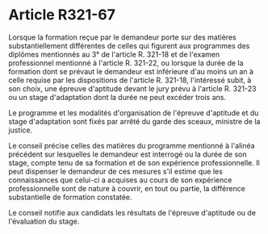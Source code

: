 # Article R321-67

Lorsque la formation reçue par le demandeur porte sur des matières substantiellement différentes de celles qui figurent aux programmes des diplômes mentionnés au 3° de l'article R. 321-18 et de l'examen professionnel mentionné à l'article R. 321-22, ou lorsque la durée de la formation dont se prévaut le demandeur est inférieure d'au moins un an à celle requise par les dispositions de l'article R. 321-18, l'intéressé subit, à son choix, une épreuve d'aptitude devant le jury prévu à l'article R. 321-23 ou un stage d'adaptation dont la durée ne peut excéder trois ans.

Le programme et les modalités d'organisation de l'épreuve d'aptitude et du stage d'adaptation sont fixés par arrêté du garde des sceaux, ministre de la justice.

Le conseil précise celles des matières du programme mentionné à l'alinéa précédent sur lesquelles le demandeur est interrogé ou la durée de son stage, compte tenu de sa formation et de son expérience professionnelle. Il peut dispenser le demandeur de ces mesures s'il estime que les connaissances que celui-ci a acquises au cours de son expérience professionnelle sont de nature à couvrir, en tout ou partie, la différence substantielle de formation constatée.

Le conseil notifie aux candidats les résultats de l'épreuve d'aptitude ou de l'évaluation du stage.
